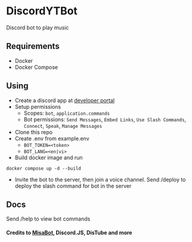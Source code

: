 # DiscordYTBot
Discord bot to play music

## Requirements
- Docker
- Docker Compose

## Using
- Create a discord app at [developer portal](https://discord.com/developers/applications?new_application=true)
- Setup permissions
  - Scopes: `bot`, `application.commands`
  - Bot permissions: `Send Messages`, `Embed Links`, `Use Slash Commands`, `Connect`, `Speak`, `Manage Messages`
- Clone this repo  
- Create .env from example.env
  - `BOT_TOKEN=<token>`
  - `BOT_LANG=<en|vi>`
- Build docker image and run
```
docker compose up -d --build
```
- Invite the bot to the server, then join a voice channel. Send /deploy to deploy the slash command for bot in the server

## Docs
Send /help to view bot commands

#### Credits to [MisaBot](https://github.com/misa198/misa-bot-discord), Discord.JS, DisTube and more
